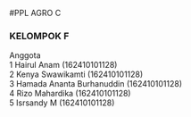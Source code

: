 #PPL AGRO C
### KELOMPOK F
Anggota  
1 Hairul Anam (162410101128)  
2 Kenya Swawikamti (162410101128)  
3 Hamada Ananta Burhanuddin (162410101128)  
4 Rizo Mahardika (162410101128)  
5 Isrsandy M (162410101128)  